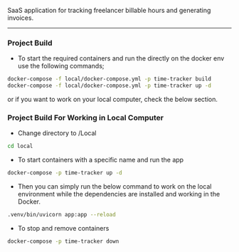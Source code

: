  SaaS application for tracking freelancer billable hours and generating invoices.



***
### Project Build
- To start the required containers and run the directly on the docker env use the following commands;
```bash
docker-compose -f local/docker-compose.yml -p time-tracker build
docker-compose -f local/docker-compose.yml -p time-tracker up -d
```
or if you want to work on your local computer, check the below section.
### Project Build For Working in Local Computer
- Change directory to /Local 
```bash
cd local
```
- To start containers with a specific name and run the app
```bash
docker-compose -p time-tracker up -d
```
- Then you can simply run the below command to work on the local environment while the dependencies are installed and working in the Docker.
```bash
.venv/bin/uvicorn app:app --reload
```
- To stop and remove containers
```bash
docker-compose -p time-tracker down
```



